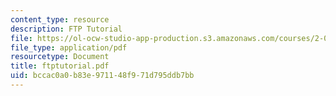 ```yaml
---
content_type: resource
description: FTP Tutorial
file: https://ol-ocw-studio-app-production.s3.amazonaws.com/courses/2-000-how-and-why-machines-work-spring-2002/bccac0a0b83e971148f971d795ddb7bb_ftptutorial.pdf
file_type: application/pdf
resourcetype: Document
title: ftptutorial.pdf
uid: bccac0a0-b83e-9711-48f9-71d795ddb7bb
---
```

